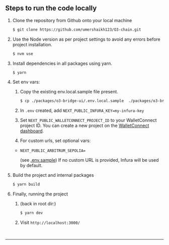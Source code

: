 ## Steps to run the code locally

1. Clone the repository from Github onto your local machine

   ```bash
   $ git clone https://github.com/umershaikh123/O3-chain.git
   ```

2. Use the Node version as per project settings to avoid any errors before project installation.

   ```bash
   $ nvm use
   ```

3. Install dependencies in all packages using yarn.

   ```bash
   $ yarn
   ```

4. Set env vars:

   1. Copy the existing env.local.sample file present.

      ```bash
      $ cp ./packages/o3-bridge-ui/.env.local.sample  ./packages/o3-bridge-ui/.env
      ```

   2. In `.env` created, add `NEXT_PUBLIC_INFURA_KEY=my-infura-key`

   3. Set `NEXT_PUBLIC_WALLETCONNECT_PROJECT_ID` to your WalletConnect project ID. You can create a new project on the [WalletConnect dashboard](https://cloud.walletconnect.com/app).

   4. For custom urls, set optional vars:

   - `NEXT_PUBLIC_ARBITRUM_SEPOLIA=`

     (see [.env.sample](./packages/o3-bridge-ui/.env.sample))
     If no custom URL is provided, Infura will be used by default.

5. Build the project and internal packages

   ```bash
   $ yarn build
   ```

6. Finally, running the project

   1. (back in root dir:)

      ```bash
      $ yarn dev
      ```

   2. Visit `http://localhost:3000/`

<br />

---

<br />
